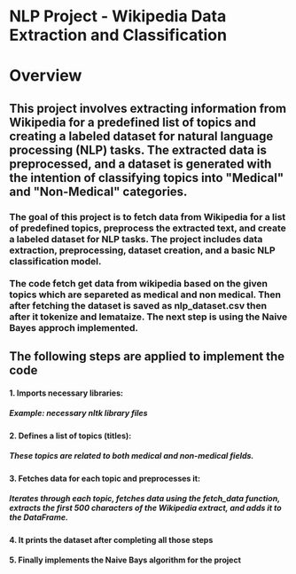 # NLP Project - Wikipedia Data Extraction and Classification
<h1>Overview</h1>
<h2>This project involves extracting information from Wikipedia for a predefined list of topics and creating a labeled dataset for natural language processing (NLP) tasks. The extracted data is preprocessed, and a dataset is generated with the intention of classifying topics into "Medical" and "Non-Medical" categories.</h2>
<h3>The goal of this project is to fetch data from Wikipedia for a list of predefined topics, preprocess the extracted text, and create a labeled dataset for NLP tasks. The project includes data extraction, preprocessing, dataset creation, and a basic NLP classification model. <br><br> The code fetch get data from wikipedia based on the given topics which are separeted as medical and non medical. Then after fetching the dataset is saved as nlp_dataset.csv then after it tokenize and lemataize. The next step is using the Naive Bayes approch implemented.</h3>
<h2>The following steps are applied to implement the code</h2>
<h4>1. Imports necessary libraries:
      <h5>Example: necessary nltk library files</h5> </h4>
<h4>2. Defines a list of topics (titles):
      <h5>These topics are related to both medical and non-medical fields.</h5></h4>
<h4>3. Fetches data for each topic and preprocesses it:
      <h5>Iterates through each topic, fetches data using the fetch_data function, extracts the first 500 characters of the Wikipedia extract, and adds it to the DataFrame.</h5></h4>
<h4>4. It prints the dataset after completing all those steps</h4>
<h4>5. Finally implements the Naive Bays algorithm for the project</h4>
